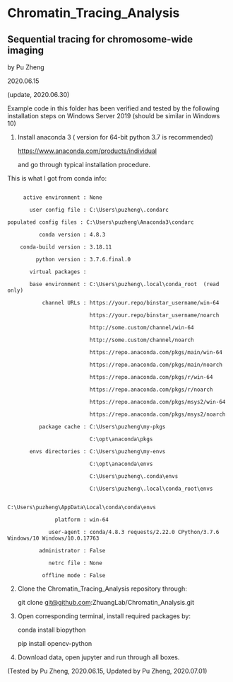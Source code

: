# Chromatin_Tracing_Analysis

## Sequential tracing for chromosome-wide imaging

by Pu Zheng

2020.06.15

(update, 2020.06.30)

Example code in this folder has been verified and tested by the following installation steps on Windows Server 2019 (should be similar in Windows 10)

1. Install anaconda 3 ( version for 64-bit python 3.7 is recommended) 

    https://www.anaconda.com/products/individual  

    and go through typical installation procedure. 

This is what I got from conda info: 
```

     active environment : None 

       user config file : C:\Users\puzheng\.condarc 

populated config files : C:\Users\puzheng\Anaconda3\condarc 

          conda version : 4.8.3 

    conda-build version : 3.18.11 

         python version : 3.7.6.final.0 

       virtual packages : 

       base environment : C:\Users\puzheng\.local\conda_root  (read only) 

           channel URLs : https://your.repo/binstar_username/win-64 

                          https://your.repo/binstar_username/noarch 

                          http://some.custom/channel/win-64 

                          http://some.custom/channel/noarch 

                          https://repo.anaconda.com/pkgs/main/win-64 

                          https://repo.anaconda.com/pkgs/main/noarch 

                          https://repo.anaconda.com/pkgs/r/win-64 

                          https://repo.anaconda.com/pkgs/r/noarch 

                          https://repo.anaconda.com/pkgs/msys2/win-64 

                          https://repo.anaconda.com/pkgs/msys2/noarch 

          package cache : C:\Users\puzheng\my-pkgs 

                          C:\opt\anaconda\pkgs 

       envs directories : C:\Users\puzheng\my-envs 

                          C:\opt\anaconda\envs 

                          C:\Users\puzheng\.conda\envs 

                          C:\Users\puzheng\.local\conda_root\envs 

                          C:\Users\puzheng\AppData\Local\conda\conda\envs 

               platform : win-64 

             user-agent : conda/4.8.3 requests/2.22.0 CPython/3.7.6 Windows/10 Windows/10.0.17763 

          administrator : False 

             netrc file : None 

           offline mode : False 
```

2. Clone the Chromatin_Tracing_Analysis repository through: 

    git clone git@github.com:ZhuangLab/Chromatin_Analysis.git

3. Open corresponding terminal, install required packages by: 

    conda install biopython 

    pip install opencv-python 

4. Download data, open jupyter and run through all boxes. 

 

(Tested by Pu Zheng, 2020.06.15,
 Updated by Pu Zheng, 2020.07.01) 

 

 